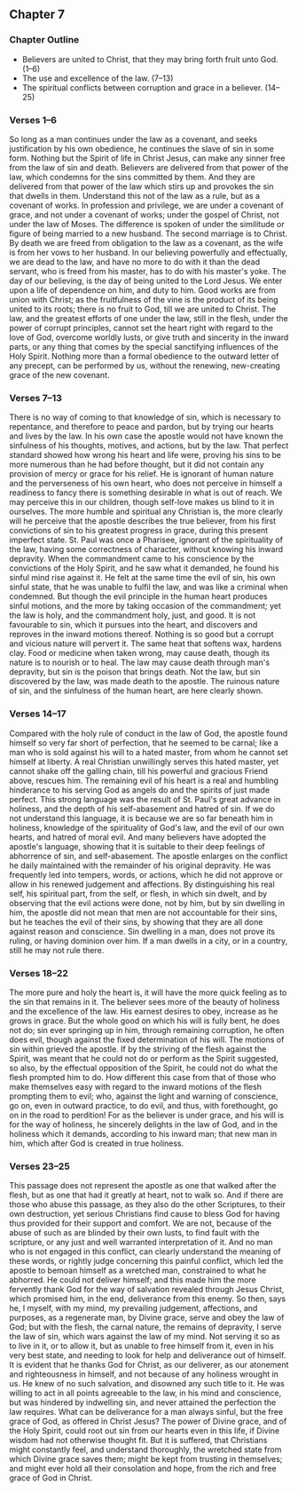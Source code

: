 ## Chapter 7

### Chapter Outline

- Believers are united to Christ, that they may bring forth fruit unto God. (1–6)
- The use and excellence of the law. (7–13)
- The spiritual conflicts between corruption and grace in a believer. (14–25)

### Verses 1–6

So long as a man continues under the law as a covenant, and seeks justification by his own obedience, he continues the slave of sin in some form. Nothing but the Spirit of life in Christ Jesus, can make any sinner free from the law of sin and death. Believers are delivered from that power of the law, which condemns for the sins committed by them. And they are delivered from that power of the law which stirs up and provokes the sin that dwells in them. Understand this not of the law as a rule, but as a covenant of works. In profession and privilege, we are under a covenant of grace, and not under a covenant of works; under the gospel of Christ, not under the law of Moses. The difference is spoken of under the similitude or figure of being married to a new husband. The second marriage is to Christ. By death we are freed from obligation to the law as a covenant, as the wife is from her vows to her husband. In our believing powerfully and effectually, we are dead to the law, and have no more to do with it than the dead servant, who is freed from his master, has to do with his master's yoke. The day of our believing, is the day of being united to the Lord Jesus. We enter upon a life of dependence on him, and duty to him. Good works are from union with Christ; as the fruitfulness of the vine is the product of its being united to its roots; there is no fruit to God, till we are united to Christ. The law, and the greatest efforts of one under the law, still in the flesh, under the power of corrupt principles, cannot set the heart right with regard to the love of God, overcome worldly lusts, or give truth and sincerity in the inward parts, or any thing that comes by the special sanctifying influences of the Holy Spirit. Nothing more than a formal obedience to the outward letter of any precept, can be performed by us, without the renewing, new-creating grace of the new covenant.

### Verses 7–13

There is no way of coming to that knowledge of sin, which is necessary to repentance, and therefore to peace and pardon, but by trying our hearts and lives by the law. In his own case the apostle would not have known the sinfulness of his thoughts, motives, and actions, but by the law. That perfect standard showed how wrong his heart and life were, proving his sins to be more numerous than he had before thought, but it did not contain any provision of mercy or grace for his relief. He is ignorant of human nature and the perverseness of his own heart, who does not perceive in himself a readiness to fancy there is something desirable in what is out of reach. We may perceive this in our children, though self-love makes us blind to it in ourselves. The more humble and spiritual any Christian is, the more clearly will he perceive that the apostle describes the true believer, from his first convictions of sin to his greatest progress in grace, during this present imperfect state. St. Paul was once a Pharisee, ignorant of the spirituality of the law, having some correctness of character, without knowing his inward depravity. When the commandment came to his conscience by the convictions of the Holy Spirit, and he saw what it demanded, he found his sinful mind rise against it. He felt at the same time the evil of sin, his own sinful state, that he was unable to fulfil the law, and was like a criminal when condemned. But though the evil principle in the human heart produces sinful motions, and the more by taking occasion of the commandment; yet the law is holy, and the commandment holy, just, and good. It is not favourable to sin, which it pursues into the heart, and discovers and reproves in the inward motions thereof. Nothing is so good but a corrupt and vicious nature will pervert it. The same heat that softens wax, hardens clay. Food or medicine when taken wrong, may cause death, though its nature is to nourish or to heal. The law may cause death through man's depravity, but sin is the poison that brings death. Not the law, but sin discovered by the law, was made death to the apostle. The ruinous nature of sin, and the sinfulness of the human heart, are here clearly shown.

### Verses 14–17

Compared with the holy rule of conduct in the law of God, the apostle found himself so very far short of perfection, that he seemed to be carnal; like a man who is sold against his will to a hated master, from whom he cannot set himself at liberty. A real Christian unwillingly serves this hated master, yet cannot shake off the galling chain, till his powerful and gracious Friend above, rescues him. The remaining evil of his heart is a real and humbling hinderance to his serving God as angels do and the spirits of just made perfect. This strong language was the result of St. Paul's great advance in holiness, and the depth of his self-abasement and hatred of sin. If we do not understand this language, it is because we are so far beneath him in holiness, knowledge of the spirituality of God's law, and the evil of our own hearts, and hatred of moral evil. And many believers have adopted the apostle's language, showing that it is suitable to their deep feelings of abhorrence of sin, and self-abasement. The apostle enlarges on the conflict he daily maintained with the remainder of his original depravity. He was frequently led into tempers, words, or actions, which he did not approve or allow in his renewed judgement and affections. By distinguishing his real self, his spiritual part, from the self, or flesh, in which sin dwelt, and by observing that the evil actions were done, not by him, but by sin dwelling in him, the apostle did not mean that men are not accountable for their sins, but he teaches the evil of their sins, by showing that they are all done against reason and conscience. Sin dwelling in a man, does not prove its ruling, or having dominion over him. If a man dwells in a city, or in a country, still he may not rule there.

### Verses 18–22

The more pure and holy the heart is, it will have the more quick feeling as to the sin that remains in it. The believer sees more of the beauty of holiness and the excellence of the law. His earnest desires to obey, increase as he grows in grace. But the whole good on which his will is fully bent, he does not do; sin ever springing up in him, through remaining corruption, he often does evil, though against the fixed determination of his will. The motions of sin within grieved the apostle. If by the striving of the flesh against the Spirit, was meant that he could not do or perform as the Spirit suggested, so also, by the effectual opposition of the Spirit, he could not do what the flesh prompted him to do. How different this case from that of those who make themselves easy with regard to the inward motions of the flesh prompting them to evil; who, against the light and warning of conscience, go on, even in outward practice, to do evil, and thus, with forethought, go on in the road to perdition! For as the believer is under grace, and his will is for the way of holiness, he sincerely delights in the law of God, and in the holiness which it demands, according to his inward man; that new man in him, which after God is created in true holiness.

### Verses 23–25

This passage does not represent the apostle as one that walked after the flesh, but as one that had it greatly at heart, not to walk so. And if there are those who abuse this passage, as they also do the other Scriptures, to their own destruction, yet serious Christians find cause to bless God for having thus provided for their support and comfort. We are not, because of the abuse of such as are blinded by their own lusts, to find fault with the scripture, or any just and well warranted interpretation of it. And no man who is not engaged in this conflict, can clearly understand the meaning of these words, or rightly judge concerning this painful conflict, which led the apostle to bemoan himself as a wretched man, constrained to what he abhorred. He could not deliver himself; and this made him the more fervently thank God for the way of salvation revealed through Jesus Christ, which promised him, in the end, deliverance from this enemy. So then, says he, I myself, with my mind, my prevailing judgement, affections, and purposes, as a regenerate man, by Divine grace, serve and obey the law of God; but with the flesh, the carnal nature, the remains of depravity, I serve the law of sin, which wars against the law of my mind. Not serving it so as to live in it, or to allow it, but as unable to free himself from it, even in his very best state, and needing to look for help and deliverance out of himself. It is evident that he thanks God for Christ, as our deliverer, as our atonement and righteousness in himself, and not because of any holiness wrought in us. He knew of no such salvation, and disowned any such title to it. He was willing to act in all points agreeable to the law, in his mind and conscience, but was hindered by indwelling sin, and never attained the perfection the law requires. What can be deliverance for a man always sinful, but the free grace of God, as offered in Christ Jesus? The power of Divine grace, and of the Holy Spirit, could root out sin from our hearts even in this life, if Divine wisdom had not otherwise thought fit. But it is suffered, that Christians might constantly feel, and understand thoroughly, the wretched state from which Divine grace saves them; might be kept from trusting in themselves; and might ever hold all their consolation and hope, from the rich and free grace of God in Christ.

